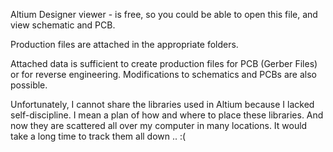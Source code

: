 Altium Designer viewer - is free, so you could be able to open this file, and view schematic and PCB.

Production files are attached in the appropriate folders.

Attached data is sufficient to create production files for PCB (Gerber Files) or for reverse engineering. Modifications to schematics and PCBs are also possible.

Unfortunately, I cannot share the libraries used in Altium because I lacked self-discipline. I mean a plan of how and where to place these libraries. 
And now they are scattered all over my computer in many locations. It would take a long time to track them all down .. :(


